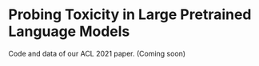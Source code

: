 # Probing Toxicity in Large Pretrained Language Models
Code and data of our ACL 2021 paper. (Coming soon)
